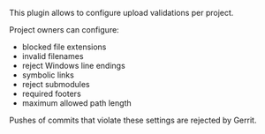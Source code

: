 This plugin allows to configure upload validations per project.

Project owners can configure:

- blocked file extensions
- invalid filenames
- reject Windows line endings
- symbolic links
- reject submodules
- required footers
- maximum allowed path length

Pushes of commits that violate these settings are rejected by Gerrit.